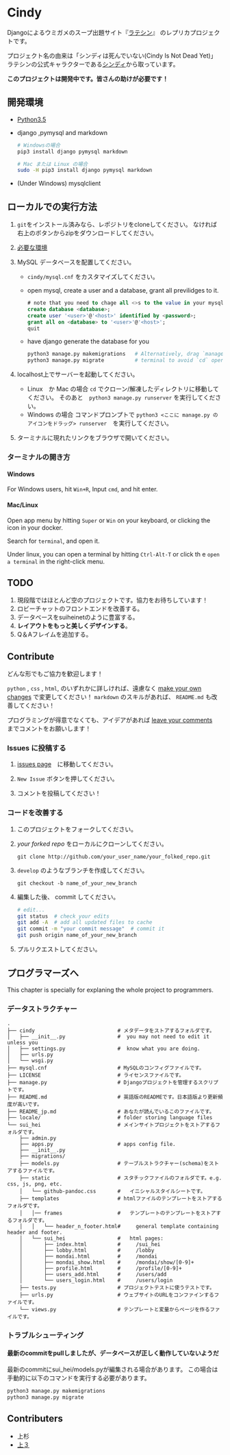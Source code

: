 Cindy
=====
Djangoによるウミガメのスープ出題サイト『[ラテシン](http://sui-hei.net)』 のレプリカプロジェクトです。

プロジェクト名の由来は「シンディは死んでいない(Cindy Is Not Dead Yet)」
ラテシンの公式キャラクターである[シンディ](http://sui-hei.net/app/webroot/pukiwiki/index.php?%E3%82%B7%E3%83%B3%E3%83%87%E3%82%A3)から取っています。

**このプロジェクトは開発中です。皆さんの助けが必要です！**

開発環境
-----------
- [Python3.5](http://www.python.org)
- django ,pymysql and markdown

    ```bash
    # Windowsの場合
    pip3 install django pymysql markdown

    # Mac または Linux の場合
    sudo -H pip3 install django pymysql markdown
    ```
- (Under Windows) mysqlclient

ローカルでの実行方法
------------------------------------
1. `git`をインストール済みなら、レポジトリをcloneしてください。
    なければ右上のボタンからzipをダウンロードしてください。
2. [必要な環境](#開発環境)
3. MySQL データベースを配置してください。
    - `cindy/mysql.cnf` をカスタマイズしてください。
    - open mysql, create a user and a database, grant all previlidges to it.

        ```sql
        # note that you need to chage all <>s to the value in your mysql.cnf.
        create database <database>;
        create user '<user>'@'<host>' identified by <password>;
        grant all on <database> to '<user>'@'<host>';
        quit
        ```
    - have django generate the database for you

        ```bash
        python3 manage.py makemigrations   # Alternatively, drag `manage.py` to the
        python3 manage.py migrate          # terminal to avoid `cd` operations.
        ```

4. localhost上でサーバーを起動してください。
    - Linux　か Mac の場合
        `cd` でクローン/解凍したディレクトリに移動してください。
        そのあと　`python3 manage.py runserver` を実行してください。
    - Windows の場合
        コマンドプロンプトで
        `python3 <ここに manage.py のアイコンをドラッグ> runserver`　を実行してください。
5. ターミナルに現れたリンクをブラウザで開いてください。

### ターミナルの開き方

#### Windows
For Windows users, hit `Win+R`, Input `cmd`, and hit enter.

#### Mac/Linux
Open app menu by hitting `Super` or `Win` on your keyboard,
or clicking the icon in your docker.

Search for `terminal`, and open it.

Under linux, you can open a terminal by hitting `Ctrl-Alt-T` or click th
e `open a terminal` in the right-click menu.

TODO
-----
1. 現段階ではほとんど空のプロジェクトです。協力をお待ちしています！
1. ロビーチャットのフロントエンドを改善する。
1. データベースをsuiheinetのように豊富する。
1. **レイアウトをもっと美しくデザインする**。
1. Q＆Aフレイムを追加する。

Contribute
----------
どんな形でもご協力を歓迎します！

`python` , `css` , `html`, のいずれかに詳しければ、遠慮なく [make your own changes](#コードを改善する) で変更してください！
`markdown` のスキルがあれば、 `README.md` も改善してください！

プログラミングが得意でなくても、アイデアがあれば [leave your comments](#issues-に投稿する)　までコメントをお願いします！

### Issues に投稿する
1. [issues page](https://github.com/heyrict/cindy/issues)　に移動してください。

1. `New Issue` ボタンを押してください。

1. コメントを投稿してください！

### コードを改善する
1. このプロジェクトをフォークしてください。

1. *your forked repo* をローカルにクローンしてください。

    `git clone http://github.com/your_user_name/your_folked_repo.git`


1. `develop` のようなブランチを作成してください。

    `git checkout -b name_of_your_new_branch`

1. 編集した後、 commit してください。

    ```bash
    # edit...
    git status  # check your edits
    git add -A  # add all updated files to cache
    git commit -m "your commit message"  # commit it
    git push origin name_of_your_new_branch
    ```

1.  プルリクエストしてください。


プログラマーズへ
----------------
This chapter is specially for explaning the whole project to programmers.

### データストラクチャー
```
.
├── cindy                           # メタデータをストアするフォルダです。
│   ├── __init__.py                 #  you may not need to edit it unless you
│   ├── settings.py                 #  know what you are doing.
│   ├── urls.py
│   └── wsgi.py
├── mysql.cnf                       # MySQLのコンフィグファイルです。
├── LICENSE                         # ライセンスファイルです。
├── manage.py                       # Djangoプロジェクトを管理するスクリプトです。
├── README.md                       # 英語版のREADMEです。日本語版より更新頻度が高いです。
├── README_jp.md                    # あなたが読んでいるこのファイルです。
├── locale/                         # folder storing language files
└── sui_hei                         # メインサイトプロジェクトをストアするフォルダです。
    ├── admin.py
    ├── apps.py                     # apps config file.
    ├── __init__.py
    ├── migrations/
    ├── models.py                   # テーブルストラクチャー(schema)をストアするファイルです。
    ├── static                      # スタチックファイルのフォルダです。e.g. css, js, png, etc.
    │   └── github-pandoc.css       #   イニシャルスタイルシートです。
    ├── templates                   # htmlファイルのテンプレートをストアするフォルダです。
    │   │── frames                  #   テンプレートのテンプレートをストアするフォルダです。
    │   │   └── header_n_footer.html#     general template containing header and footer.
    │   └── sui_hei                 #   html pages:
    │       ├── index.html          #     /sui_hei
    │       ├── lobby.html          #     /lobby
    │       ├── mondai.html         #     /mondai
    │       ├── mondai_show.html    #     /mondai/show/[0-9]+
    │       ├── profile.html        #     /profile/[0-9]+
    │       ├── users_add.html      #     /users/add
    │       └── users_login.html    #     /users/login
    ├── tests.py                    # プロジェクトテストに使うテストです。
    ├── urls.py                     # ウェブサイトのURLをコンファインするファイルです。
    └── views.py                    # テンプレートと変量からページを作るファイルです。
```

### トラブルシューティング

#### 最新のcommitをpullしましたが、データベースが正しく動作していないようだ
最新のcommitにsui_hei/models.pyが編集される場合があります。
この場合は手動的に以下のコマンドを実行する必要があります。

```bash
python3 manage.py makemigrations
python3 manage.py migrate
```

Contributers
------------
- 上杉
- [上３](https://github.com/pb10001)
